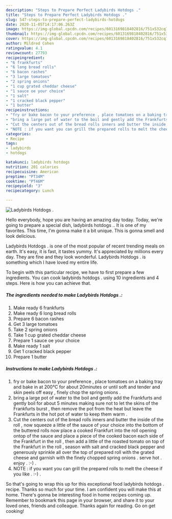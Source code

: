 ```yaml
---
description: "Steps to Prepare Perfect Ladybirds Hotdogs ."
title: "Steps to Prepare Perfect Ladybirds Hotdogs ."
slug: 547-steps-to-prepare-perfect-ladybirds-hotdogs
date: 2020-11-05T14:17:06.263Z
image: https://img-global.cpcdn.com/recipes/6013169818402816/751x532cq70/ladybirds-hotdogs-recipe-main-photo.jpg
thumbnail: https://img-global.cpcdn.com/recipes/6013169818402816/751x532cq70/ladybirds-hotdogs-recipe-main-photo.jpg
cover: https://img-global.cpcdn.com/recipes/6013169818402816/751x532cq70/ladybirds-hotdogs-recipe-main-photo.jpg
author: Mildred Cohen
ratingvalue: 4.1
reviewcount: 27793
recipeingredient:
- "6 frankfurts"
- "6 long bread rolls"
- "6 bacon rashes"
- "3 large tomatoes"
- "2 spring onions"
- "1 cup grated cheddar cheese"
- "1 sauce oe your choice"
- "1 salt"
- "1 cracked black pepper"
- "1 butter"
recipeinstructions:
- "fry or bake bacon to your preference , place tomatoes on a baking tray and bake in at 200°C for about 20minutes or until soft and tender and skin peels off easy , finely chop the spring onions ."
- "bring a large pot of water to the boil and gently add the Frankfurts and gently boil for about 5 minutes making sure not to let the skins of the Frankfurts burst , then remove the pot from the heat but leave the Frankfurts in the hot pot of water to keep them warm ."
- "Cut the centers out of the bread rolls inners and butter the inside of the roll , now squeeze a little of the sauce of your choice into the bottom of the buttered rolls now place a cooked Frankfurt into the roll opening ontop of the sauce and place a piece of the cooked bacon each side of the Frankfurt in the roll , then add a little of the roasted tomato on top of the Frankfurt in the roll , season with salt and cracked black pepper and generously sprinkle all over the top of prepared roll with the grated cheese and garnish with the finely chopped spring onions . serve hot . enjoy . :-) ."
- "NOTE : if you want you can grill the prepared rolls to melt the cheese if you like . :-) ."
categories:
- Recipe
tags:
- ladybirds
- hotdogs

katakunci: ladybirds hotdogs 
nutrition: 201 calories
recipecuisine: American
preptime: "PT34M"
cooktime: "PT46M"
recipeyield: "3"
recipecategory: Lunch

---
```



![Ladybirds Hotdogs .](https://img-global.cpcdn.com/recipes/6013169818402816/751x532cq70/ladybirds-hotdogs-recipe-main-photo.jpg)

Hello everybody, hope you are having an amazing day today. Today, we're going to prepare a special dish, ladybirds hotdogs .. It is one of my favorites. This time, I'm gonna make it a bit unique. This is gonna smell and look delicious.

Ladybirds Hotdogs . is one of the most popular of recent trending meals on earth. It's easy, it is fast, it tastes yummy. It's appreciated by millions every day. They are fine and they look wonderful. Ladybirds Hotdogs . is something which I have loved my entire life.




To begin with this particular recipe, we have to first prepare a few ingredients. You can cook ladybirds hotdogs . using 10 ingredients and 4 steps. Here is how you can achieve that.

<!--inarticleads1-->

##### The ingredients needed to make Ladybirds Hotdogs .:

1. Make ready 6 frankfurts
1. Make ready 6 long bread rolls
1. Prepare 6 bacon rashes
1. Get 3 large tomatoes
1. Take 2 spring onions
1. Take 1 cup grated cheddar cheese
1. Prepare 1 sauce oe your choice
1. Make ready 1 salt
1. Get 1 cracked black pepper
1. Prepare 1 butter




<!--inarticleads2-->

##### Instructions to make Ladybirds Hotdogs .:

1. fry or bake bacon to your preference , place tomatoes on a baking tray and bake in at 200°C for about 20minutes or until soft and tender and skin peels off easy , finely chop the spring onions .
1. bring a large pot of water to the boil and gently add the Frankfurts and gently boil for about 5 minutes making sure not to let the skins of the Frankfurts burst , then remove the pot from the heat but leave the Frankfurts in the hot pot of water to keep them warm .
1. Cut the centers out of the bread rolls inners and butter the inside of the roll , now squeeze a little of the sauce of your choice into the bottom of the buttered rolls now place a cooked Frankfurt into the roll opening ontop of the sauce and place a piece of the cooked bacon each side of the Frankfurt in the roll , then add a little of the roasted tomato on top of the Frankfurt in the roll , season with salt and cracked black pepper and generously sprinkle all over the top of prepared roll with the grated cheese and garnish with the finely chopped spring onions . serve hot . enjoy . :-) .
1. NOTE : if you want you can grill the prepared rolls to melt the cheese if you like . :-) .




So that's going to wrap this up for this exceptional food ladybirds hotdogs . recipe. Thanks so much for your time. I am confident you will make this at home. There's gonna be interesting food in home recipes coming up. Remember to bookmark this page in your browser, and share it to your loved ones, friends and colleague. Thanks again for reading. Go on get cooking!

